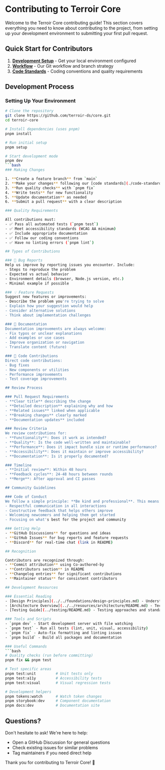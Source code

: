 # Contributing to Terroir Core

Welcome to the Terroir Core contributing guide! This section covers everything you need to know about contributing to the project, from setting up your development environment to submitting your first pull request.

## Quick Start for Contributors

1. **[Development Setup](./development-setup.md)** - Get your local environment configured
2. **[Workflow](./git-workflow.md)** - Our Git workflow and branch strategy
3. **[Code Standards](./code-standards.md)** - Coding conventions and quality requirements

## Development Process

### Setting Up Your Environment

````bash
# Clone the repository
git clone https://github.com/terroir-ds/core.git
cd terroir-core

# Install dependencies (uses pnpm)
pnpm install

# Run initial setup
pnpm setup

# Start development mode
pnpm dev
```bash
### Making Changes

1. **Create a feature branch** from `main`
2. **Make your changes** following our [code standards](./code-standards.md)
3. **Run quality checks** with `pnpm fix`
4. **Write tests** for new functionality
5. **Update documentation** as needed
6. **Submit a pull request** with a clear description

### Quality Requirements

All contributions must:
- ✅ Pass all automated tests (`pnpm test`)
- ✅ Meet accessibility standards (WCAG AA minimum)
- ✅ Include appropriate documentation
- ✅ Follow our coding conventions
- ✅ Have no linting errors (`pnpm lint`)

## Types of Contributions

### 🐛 Bug Reports
Help us improve by reporting issues you encounter. Include:
- Steps to reproduce the problem
- Expected vs actual behavior
- Environment details (browser, Node.js version, etc.)
- Minimal example if possible

### 💡 Feature Requests
Suggest new features or improvements:
- Describe the problem you're trying to solve
- Explain how your suggestion would help
- Consider alternative solutions
- Think about implementation challenges

### 📝 Documentation
Documentation improvements are always welcome:
- Fix typos or unclear explanations
- Add examples or use cases
- Improve organization or navigation
- Translate content (future)

### 🔧 Code Contributions
Direct code contributions:
- Bug fixes
- New components or utilities
- Performance improvements
- Test coverage improvements

## Review Process

### Pull Request Requirements
- **Clear title** describing the change
- **Detailed description** explaining why and how
- **Related issues** linked when applicable
- **Breaking changes** clearly marked
- **Documentation updates** included

### Review Criteria
We review contributions for:
- **Functionality**: Does it work as intended?
- **Quality**: Is the code well-written and maintainable?
- **Performance**: Does it impact bundle size or runtime performance?
- **Accessibility**: Does it maintain or improve accessibility?
- **Documentation**: Is it properly documented?

### Timeline
- **Initial review**: Within 48 hours
- **Feedback cycles**: 24-48 hours between rounds
- **Merge**: After approval and CI passes

## Community Guidelines

### Code of Conduct
We follow a simple principle: **Be kind and professional**. This means:
- Respectful communication in all interactions
- Constructive feedback that helps others improve
- Welcoming newcomers and helping them get started
- Focusing on what's best for the project and community

### Getting Help
- **GitHub Discussions** for questions and ideas
- **GitHub Issues** for bug reports and feature requests
- **Discord** for real-time chat (link in README)

## Recognition

Contributors are recognized through:
- **Commit attribution** using Co-authored-by
- **Contributors section** in README
- **Changelog entries** for significant contributions
- **Maintainer status** for consistent contributors

## Development Resources

### Essential Reading
- [Design Principles](../../foundations/design-principles.md) - Understand our philosophy
- [Architecture Overview](../../resources/architecture/README.md) - Technical architecture
- [Testing Guide](../testing/README.md) - Testing approaches and standards

### Tools and Scripts
- `pnpm dev` - Start development server with file watching
- `pnpm test` - Run all tests (lint, unit, visual, accessibility)
- `pnpm fix` - Auto-fix formatting and linting issues
- `pnpm build` - Build all packages and documentation

### Useful Commands
```bash
# Quality checks (run before committing)
pnpm fix && pnpm test

# Test specific areas
pnpm test:unit         # Unit tests only
pnpm test:a11y         # Accessibility tests
pnpm test:visual       # Visual regression tests

# Development helpers
pnpm tokens:watch      # Watch token changes
pnpm storybook:dev     # Component documentation
pnpm docs:dev          # Documentation site
````

## Questions?

Don't hesitate to ask! We're here to help:

- Open a GitHub Discussion for general questions
- Check existing issues for similar problems
- Tag maintainers if you need direct help

Thank you for contributing to Terroir Core! 🎉
